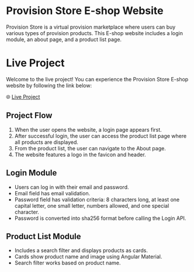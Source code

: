 # Provision Store E-shop Website

Provision Store is a virtual provision marketplace where users can buy various types of provision products. This E-shop website 
includes a login module, an about page, and a product list page.

# Live Project

Welcome to the live project! You can experience the Provision Store E-shop website by following the link below:

🌐 [Live Project](https://promilo-fe-assignment.vercel.app/)

## Project Flow

1. When the user opens the website, a login page appears first.
2. After successful login, the user can access the product list page where all products are displayed.
3. From the product list, the user can navigate to the About page.
4. The website features a logo in the favicon and header.

## Login Module

- Users can log in with their email and password.
- Email field has email validation.
- Password field has validation criteria: 8 characters long, at least one capital letter, one small letter, numbers allowed, and one special character.
- Password is converted into sha256 format before calling the Login API.

## Product List Module

- Includes a search filter and displays products as cards.
- Cards show product name and image using Angular Material.
- Search filter works based on product name.
